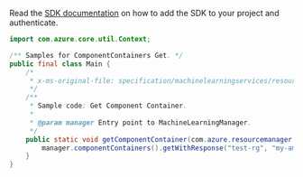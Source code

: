 Read the [SDK documentation](https://github.com/Azure/azure-sdk-for-java/blob/azure-resourcemanager-machinelearning_1.0.0-beta.2/sdk/machinelearning/azure-resourcemanager-machinelearning/README.md) on how to add the SDK to your project and authenticate.

```java
import com.azure.core.util.Context;

/** Samples for ComponentContainers Get. */
public final class Main {
    /*
     * x-ms-original-file: specification/machinelearningservices/resource-manager/Microsoft.MachineLearningServices/preview/2022-02-01-preview/examples/ComponentContainer/get.json
     */
    /**
     * Sample code: Get Component Container.
     *
     * @param manager Entry point to MachineLearningManager.
     */
    public static void getComponentContainer(com.azure.resourcemanager.machinelearning.MachineLearningManager manager) {
        manager.componentContainers().getWithResponse("test-rg", "my-aml-workspace", "string", Context.NONE);
    }
}
```
